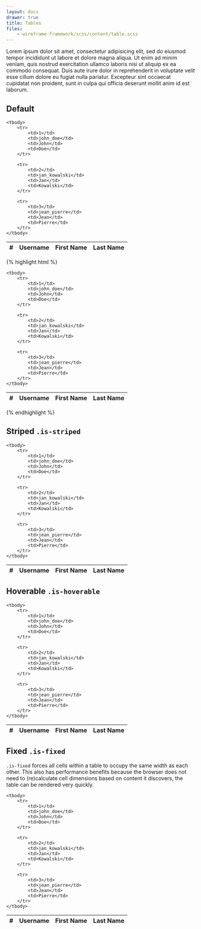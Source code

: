 ```yaml
---
layout: docs
drawer: true
title: Tables
files:
    - wireframe-framework/scss/content/table.scss
---
```


Lorem ipsum dolor sit amet, consectetur adipisicing elit, sed do eiusmod tempor incididunt ut labore et dolore magna aliqua. Ut enim ad minim veniam, quis nostrud exercitation ullamco laboris nisi ut aliquip ex ea commodo consequat. Duis aute irure dolor in reprehenderit in voluptate velit esse cillum dolore eu fugiat nulla pariatur. Excepteur sint occaecat cupidatat non proident, sunt in culpa qui officia deserunt mollit anim id est laborum.

## Default

<table class="table">
    <thead>
        <tr>
            <th>#</th>
            <th>Username</th>
            <th>First Name</th>
            <th>Last Name</th>
        </tr>
    </thead>

    <tbody>
        <tr>
            <td>1</td>
            <td>john_doe</td>
            <td>John</td>
            <td>Doe</td>
        </tr>

        <tr>
            <td>2</td>
            <td>jan_kowalski</td>
            <td>Jan</td>
            <td>Kowalski</td>
        </tr>

        <tr>
            <td>3</td>
            <td>jean_pierre</td>
            <td>Jean</td>
            <td>Pierre</td>
        </tr>
    </tbody>
</table>

{% highlight html %}
<table class="table">
    <thead>
        <tr>
            <th>#</th>
            <th>Username</th>
            <th>First Name</th>
            <th>Last Name</th>
        </tr>
    </thead>

    <tbody>
        <tr>
            <td>1</td>
            <td>john_doe</td>
            <td>John</td>
            <td>Doe</td>
        </tr>

        <tr>
            <td>2</td>
            <td>jan_kowalski</td>
            <td>Jan</td>
            <td>Kowalski</td>
        </tr>

        <tr>
            <td>3</td>
            <td>jean_pierre</td>
            <td>Jean</td>
            <td>Pierre</td>
        </tr>
    </tbody>
</table>
{% endhighlight %}

## Striped `.is-striped`

<table class="table is-striped">
    <thead>
        <tr>
            <th>#</th>
            <th>Username</th>
            <th>First Name</th>
            <th>Last Name</th>
        </tr>
    </thead>

    <tbody>
        <tr>
            <td>1</td>
            <td>john_doe</td>
            <td>John</td>
            <td>Doe</td>
        </tr>

        <tr>
            <td>2</td>
            <td>jan_kowalski</td>
            <td>Jan</td>
            <td>Kowalski</td>
        </tr>

        <tr>
            <td>3</td>
            <td>jean_pierre</td>
            <td>Jean</td>
            <td>Pierre</td>
        </tr>
    </tbody>
</table>

## Hoverable `.is-hoverable`

<table class="table is-hoverable">
    <thead>
        <tr>
            <th>#</th>
            <th>Username</th>
            <th>First Name</th>
            <th>Last Name</th>
        </tr>
    </thead>

    <tbody>
        <tr>
            <td>1</td>
            <td>john_doe</td>
            <td>John</td>
            <td>Doe</td>
        </tr>

        <tr>
            <td>2</td>
            <td>jan_kowalski</td>
            <td>Jan</td>
            <td>Kowalski</td>
        </tr>

        <tr>
            <td>3</td>
            <td>jean_pierre</td>
            <td>Jean</td>
            <td>Pierre</td>
        </tr>
    </tbody>
</table>

## Fixed `.is-fixed`

`.is-fixed` forces all cells within a table to occupy the same width as each other. This also has performance benefits because the browser does not need to (re)calculate cell dimensions based on content it discovers, the table can be rendered very quickly.

<table class="table is-fixed">
    <thead>
        <tr>
            <th>#</th>
            <th>Username</th>
            <th>First Name</th>
            <th>Last Name</th>
        </tr>
    </thead>

    <tbody>
        <tr>
            <td>1</td>
            <td>john_doe</td>
            <td>John</td>
            <td>Doe</td>
        </tr>

        <tr>
            <td>2</td>
            <td>jan_kowalski</td>
            <td>Jan</td>
            <td>Kowalski</td>
        </tr>

        <tr>
            <td>3</td>
            <td>jean_pierre</td>
            <td>Jean</td>
            <td>Pierre</td>
        </tr>
    </tbody>
</table>

